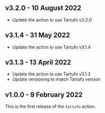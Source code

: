 v3.2.0 - 10 August 2022
------------------------

* Update the action to use Tartufo v3.2.0

v3.1.4 - 31 May 2022
------------------------

* Update the action to use Tartufo v3.1.4
 
v3.1.3 - 13 April 2022
------------------------

* Update the action to use Tartufo v3.1.3
* Update versioning to match Tartufo version

v1.0.0 - 9 February 2022
------------------------

This is the first release of the `tartufo` action.
